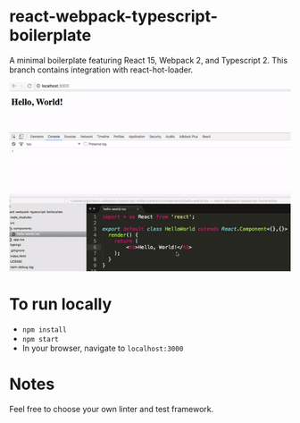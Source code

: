 # react-webpack-typescript-boilerplate
A minimal boilerplate featuring React 15, Webpack 2, and Typescript 2.  This branch contains integration with react-hot-loader.

![example](https://raw.githubusercontent.com/simondiep/simondiep.github.io/master/img/react-hot-example.gif)

# To run locally
 - `npm install`
 - `npm start`
 - In your browser, navigate to `localhost:3000`
 
# Notes
Feel free to choose your own linter and test framework.
